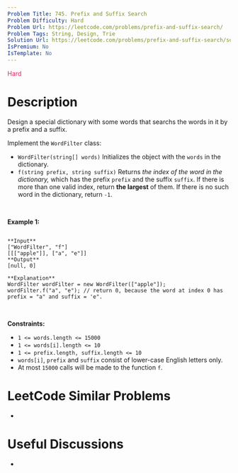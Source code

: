 ```yaml
---
Problem Title: 745. Prefix and Suffix Search
Problem Difficulty: Hard
Problem Url: https://leetcode.com/problems/prefix-and-suffix-search/
Problem Tags: String, Design, Trie
Solution Url: https://leetcode.com/problems/prefix-and-suffix-search/solution/
IsPremium: No
IsTemplate: No
---
```


<span style="color: rgb(233, 30, 99);">Hard</span>

# Description

Design a special dictionary with some words that searchs the words in it by a prefix and a suffix.


Implement the `WordFilter` class:


* `WordFilter(string[] words)` Initializes the object with the `words` in the dictionary.
* `f(string prefix, string suffix)` Returns *the index of the word in the dictionary,* which has the prefix `prefix` and the suffix `suffix`. If there is more than one valid index, return **the largest** of them. If there is no such word in the dictionary, return `-1`.


 


**Example 1:**



```

**Input**
["WordFilter", "f"]
[[["apple"]], ["a", "e"]]
**Output**
[null, 0]

**Explanation**
WordFilter wordFilter = new WordFilter(["apple"]);
wordFilter.f("a", "e"); // return 0, because the word at index 0 has prefix = "a" and suffix = 'e".

```

 


**Constraints:**


* `1 <= words.length <= 15000`
* `1 <= words[i].length <= 10`
* `1 <= prefix.length, suffix.length <= 10`
* `words[i]`, `prefix` and `suffix` consist of lower-case English letters only.
* At most `15000` calls will be made to the function `f`.




# LeetCode Similar Problems

- []()

# Useful Discussions

- []()
